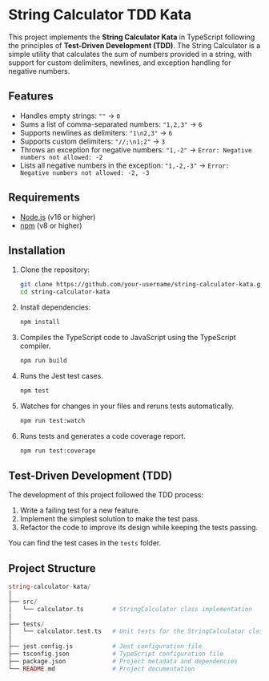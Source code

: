 # String Calculator TDD Kata

This project implements the **String Calculator Kata** in TypeScript following the principles of **Test-Driven Development (TDD)**. The String Calculator is a simple utility that calculates the sum of numbers provided in a string, with support for custom delimiters, newlines, and exception handling for negative numbers.

## Features

- Handles empty strings: `""` → `0`
- Sums a list of comma-separated numbers: `"1,2,3"` → `6`
- Supports newlines as delimiters: `"1\n2,3"` → `6`
- Supports custom delimiters: `"//;\n1;2"` → `3`
- Throws an exception for negative numbers: `"1,-2"` → `Error: Negative numbers not allowed: -2`
- Lists all negative numbers in the exception: `"1,-2,-3"` → `Error: Negative numbers not allowed: -2, -3`

## Requirements

- [Node.js](https://nodejs.org/en/) (v16 or higher)
- [npm](https://www.npmjs.com/get-npm) (v8 or higher)

## Installation
1. Clone the repository:

   ```bash
   git clone https://github.com/your-username/string-calculator-kata.git
   cd string-calculator-kata
2. Install dependencies:
   ```bash
   npm install
3. Compiles the TypeScript code to JavaScript using the TypeScript compiler.
   ```bash
   npm run build
4. Runs the Jest test cases.
   ```bash
   npm test
5. Watches for changes in your files and reruns tests automatically.
   ```bash
   npm run test:watch
6. Runs tests and generates a code coverage report.
   ```bash
   npm run test:coverage

## Test-Driven Development (TDD)

The development of this project followed the TDD process:

1. Write a failing test for a new feature.
2. Implement the simplest solution to make the test pass.
3. Refactor the code to improve its design while keeping the tests passing.

You can find the test cases in the `tests` folder.

## Project Structure

```php
string-calculator-kata/
│
├── src/
│   └── calculator.ts        # StringCalculator class implementation
│
├── tests/
│   └── calculator.test.ts   # Unit tests for the StringCalculator class
│
├── jest.config.js           # Jest configuration file
├── tsconfig.json            # TypeScript configuration file
├── package.json             # Project metadata and dependencies
└── README.md                # Project documentation

